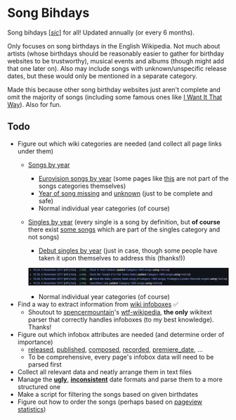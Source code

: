 # Song Bihdays
Song bihdays [[_sic_]](https://en.wikipedia.org/wiki/Sic) for all! Updated annually (or every 6 months).

Only focuses on song birthdays in the English Wikipedia. Not much about artists (whose birthdays should be reasonably easier to gather for birthday websites to be trustworthy), musical events and albums (though might add that one later on). Also may include songs with unknown/unspecific release dates, but these would only be mentioned in a separate category.

Made this because other song birthday websites just aren't complete and omit the majority of songs (including some famous ones like [I Want It That Way](https://en.wikipedia.org/wiki/I_Want_It_That_Way)). Also for fun.

## Todo
* Figure out which wiki categories are needed (and collect all page links under them)
  * [Songs by year](https://en.wikipedia.org/wiki/Category:Songs_by_year)
    * [Eurovision songs by year](https://en.wikipedia.org/wiki/Category:Eurovision_songs_by_year) (some pages like [this](https://en.wikipedia.org/w/index.php?title=What_Love_Is_(song)&oldid=1164588474) are not part of the songs categories themselves)
    * [Year of song missing](https://en.wikipedia.org/wiki/Category:Year_of_song_missing) and [unknown](https://en.wikipedia.org/wiki/Category:Year_of_song_unknown) (just to be complete and safe)
    * Normal individual year categories (of course)
  * [Singles by year](https://en.wikipedia.org/wiki/Category:Singles_by_year) (every single is a song by definition, but **of course** there exist [some songs](https://en.wikipedia.org/w/index.php?title=B_Boy_Baby&oldid=1252921732) which are part of the singles category and not songs)
    * [Debut singles by year](https://en.wikipedia.org/wiki/Category:Debut_singles_by_year) (just in case, though some people have taken it upon themselves to address this (thanks!))
  
    ![Richhoncho contribs](https://github.com/Song-Bihdays/song-bihdays.github.io/blob/main/images/Richhoncho%20contribs.jpg?raw=true)
    * Normal individual year categories (of course)
* Find a way to extract information from [wiki infoboxes](https://en.wikipedia.org/wiki/Help:Infobox) ✅
  * Shoutout to [spencermountain](https://github.com/spencermountain)'s [wtf-wikipedia](https://github.com/spencermountain/wtf_wikipedia), **the only** wikitext parser that correctly handles infoboxes (to my best knowledge). Thanks!
* Figure out which infobox attributes are needed (and determine order of importance)
  * [released](https://en.wikipedia.org/w/index.php?title=Die_with_a_Smile&oldid=1262437254), [published](https://en.wikipedia.org/w/index.php?title=Ekla_Chalo_Re&oldid=1249194214), [composed](https://en.wikipedia.org/w/index.php?title=Allerseelen_(Strauss)&oldid=1252214203), [recorded](https://en.wikipedia.org/w/index.php?title=Nobody_(1905_song)&oldid=1255091399), [premiere_date](https://en.wikipedia.org/w/index.php?title=Höstkväll&oldid=1213944779), ...
  * To be comprehensive, every page's infobox data will need to be parsed first
* Collect all relevant data and neatly arrange them in text files
* Manage the [**ugly**](https://en.wikipedia.org/w/index.php?title=Big_Joe_Mufferaw_(song)&oldid=1238351909), [**inconsistent**](https://en.wikipedia.org/w/index.php?title=After_All_(David_Bowie_song)&oldid=1225355888) date formats and parse them to a more structured one
* Make a script for filtering the songs based on given birthdates
* Figure out how to order the songs (perhaps based on [pageview statistics](https://en.wikipedia.org/wiki/Wikipedia:Pageview_statistics))
